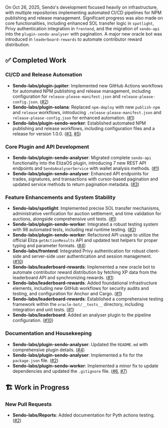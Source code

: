 On Oct 26, 2025, Sendo's development focused heavily on infrastructure, with multiple repositories implementing automated CI/CD pipelines for NPM publishing and release management. Significant progress was also made on core functionalities, including enhanced SOL transfer logic in `spotlight`, Privy authentication integration in `frontend`, and the migration of `sendo-api` into the `plugin-sendo-analyser` with pagination. A major new oracle bot was introduced in `leaderboard-rewards` to automate contributor reward distribution.

## ✅ Completed Work

### CI/CD and Release Automation
*   **Sendo-labs/plugin-jupiter**: Implemented new GitHub Actions workflows for automated NPM publishing and release management, including configuration for `release-please-manifest.json` and `release-please-config.json`. ([#2](https://github.com/Sendo-labs/plugin-jupiter/pull/2))
*   **Sendo-labs/plugin-solana**: Replaced `npm-deploy` with new `publish-npm` and `release` workflows, introducing `.release-please-manifest.json` and `release-please-config.json` for enhanced automation. ([#1](https://github.com/Sendo-labs/plugin-solana/pull/1))
*   **Sendo-labs/plugin-sendo-worker**: Established automated NPM publishing and release workflows, including configuration files and a release for version 1.0.0. ([#3](https://github.com/Sendo-labs/plugin-sendo-worker/pull/3), [#5](https://github.com/Sendo-labs/plugin-sendo-worker/pull/5))

### Core Plugin and API Development
*   **Sendo-labs/plugin-sendo-analyser**: Migrated complete `sendo-api` functionality into the ElizaOS plugin, introducing 7 new REST API endpoints and `SendoAnalyserService` with wallet analysis methods. ([#1](https://github.com/Sendo-labs/plugin-sendo-analyser/pull/1))
*   **Sendo-labs/plugin-sendo-analyser**: Enhanced API endpoints for trades, signatures, and transactions with cursor-based pagination and updated service methods to return pagination metadata. ([#3](https://github.com/Sendo-labs/plugin-sendo-analyser/pull/3))

### Feature Enhancements and System Stability
*   **Sendo-labs/spotlight**: Implemented precise SOL transfer mechanisms, administrative verification for auction settlement, and time validation for auctions, alongside comprehensive unit tests. ([#1](https://github.com/Sendo-labs/spotlight/pull/1))
*   **Sendo-labs/plugin-sendo-worker**: Integrated a robust testing system with 98 automated tests, including real runtime testing. ([#2](https://github.com/Sendo-labs/plugin-sendo-worker/pull/2))
*   **Sendo-labs/plugin-sendo-worker**: Refactored API usage to utilize the official Eliza `getActionResults` API and updated test helpers for proper typing and parameter formats. ([#4](https://github.com/Sendo-labs/plugin-sendo-worker/pull/4))
*   **Sendo-labs/frontend**: Integrated Privy authentication for robust client-side and server-side user authentication and session management. ([#10](https://github.com/Sendo-labs/frontend/pull/10))
*   **Sendo-labs/leaderboard-rewards**: Implemented a new oracle bot to automate contributor reward distribution by fetching XP data from the leaderboard API and synchronizing rewards. ([#1](https://github.com/Sendo-labs/leaderboard-rewards/pull/1))
*   **Sendo-labs/leaderboard-rewards**: Added foundational infrastructure elements, including new GitHub workflows for security audits and testing, and configuration for Anchor and Cargo. ([#1](https://github.com/Sendo-labs/leaderboard-rewards/pull/1))
*   **Sendo-labs/leaderboard-rewards**: Established a comprehensive testing framework within the `oracle-bot/__tests__` directory, including integration and unit tests. ([#1](https://github.com/Sendo-labs/leaderboard-rewards/pull/1))
*   **Sendo-labs/leaderboard**: Added an analyser plugin to the pipeline configuration. ([#10](https://github.com/Sendo-labs/leaderboard/pull/10))

### Documentation and Housekeeping
*   **Sendo-labs/plugin-sendo-analyser**: Updated the `README.md` with comprehensive plugin details. ([#4](https://github.com/Sendo-labs/plugin-sendo-analyser/pull/4))
*   **Sendo-labs/plugin-sendo-analyser**: Implemented a fix for the `package.json` file. ([#2](https://github.com/Sendo-labs/plugin-sendo-analyser/pull/2))
*   **Sendo-labs/plugin-sendo-worker**: Implemented a minor fix to update dependencies and updated the `.gitignore` file. ([#6](https://github.com/Sendo-labs/plugin-sendo-worker/pull/6), [#7](https://github.com/Sendo-labs/plugin-sendo-worker/pull/7))

## 🏗️ Work in Progress

### New Pull Requests
*   **Sendo-labs/Reports**: Added documentation for Pyth actions testing. ([#2](https://github.com/Sendo-labs/Reports/pull/2))